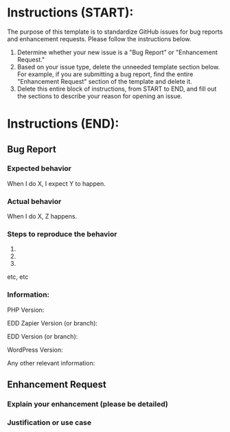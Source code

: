 # Instructions (START):
The purpose of this template is to standardize GitHub issues for bug reports and enhancement requests. Please follow the instructions below.
1. Determine whether your new issue is a "Bug Report" or "Enhancement Request."
2. Based on your issue type, delete the unneeded template section below. For example, if you are submitting a bug report, find the entire "Enhancement Request" section of the template and delete it.
3. Delete this entire block of instructions, from START to END, and fill out the sections to describe your reason for opening an issue.
# Instructions (END):

## Bug Report
### Expected behavior
When I do X, I expect Y to happen.

### Actual behavior
When I do X, Z happens.

### Steps to reproduce the behavior
1)
2)
3)
etc, etc

### Information:
PHP Version:

EDD Zapier Version (or branch):

EDD Version (or branch):

WordPress Version:

Any other relevant information:

## Enhancement Request
### Explain your enhancement (please be detailed)

### Justification or use case
